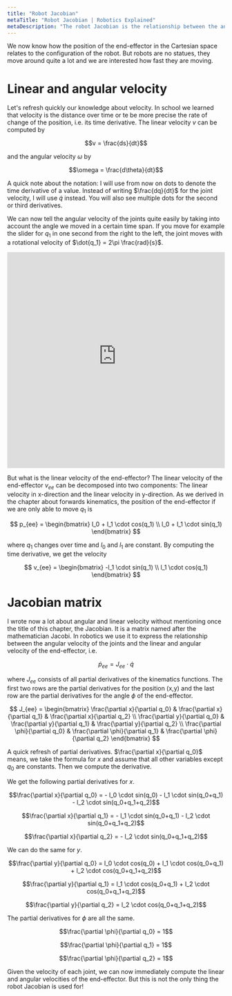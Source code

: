 ```yaml
---
title: "Robot Jacobian"
metaTitle: "Robot Jacobian | Robotics Explained"
metaDescription: "The robot Jacobian is the relationship between the angular velocity of the joints and the linear and angular velocity of the end-effector"
---
```


We now know how the position of the end-effector in the Cartesian space relates to the configuration of the robot. But robots are no statues, they move around quite a lot and we are interested how fast they are moving.

# Linear and angular velocity

Let's refresh quickly our knowledge about velocity. In school we learned that velocity is the distance over time or te be more precise the rate of change of the position, i.e. its time derivative. The linear velocity $v$ can be computed by

$$v = \frac{ds}{dt}$$

and the angular velocity $\omega$ by

$$\omega = \frac{d\theta}{dt}$$

A quick note about the notation: I will use from now on dots to denote the time derivative of a value. Instead of writing $\frac{dq}{dt}$ for the joint velocity, I will use $\dot{q}$ instead. You will also see multiple dots for the second or third derivatives.

We can now tell the angular velocity of the joints quite easily by taking into account the angle we moved in a certain time span.
If you move for example the slider for $q_1$ in one second from the right to the left, the joint moves with a rotational velocity of $\dot{q_1} = 2\pi \frac{rad}{s}$.

<iframe src="https://kinematics.robotics-explained.com?q0&q2" title="Robot Kinematics" width="100%" height="500" frameborder="0"></iframe>

But what is the linear velocity of the end-effector? The linear velocity of the end-effector $v_{ee}$ can be decomposed into two components: The linear velocity in x-direction and the linear velocity in y-direction. As we derived in the chapter about forwards kinematics, the position of the end-effector if we are only able to move $q_1$ is

$$
p_{ee} =
\begin{bmatrix}
l_0 + l_1 \cdot cos(q_1) \\
l_0 + l_1 \cdot sin(q_1)
\end{bmatrix}
$$

where $q_1$ changes over time and $l_0$ and $l_1$ are constant. By computing the time derivative, we get the velocity

$$
v_{ee} =
\begin{bmatrix}
-l_1 \cdot sin(q_1) \\
l_1 \cdot cos(q_1)
\end{bmatrix}
$$

# Jacobian matrix

I wrote now a lot about angular and linear velocity without mentioning once the title of this chapter, the Jacobian. It is a matrix named after the mathematician Jacobi. In robotics we use it to express the relationship between the angular velocity of the joints and the linear and angular velocity of the end-effector, i.e.

$$\dot{p}_{ee} = J_{ee} \cdot \dot{q}$$

where $J_{ee}$ consists of all partial derivatives of the kinematics functions. The first two rows are the partial derivatives for the position (x,y) and the last row are the partial derivatives for the angle $\phi$ of the end-effector.

$$
J_{ee} =
\begin{bmatrix}
\frac{\partial x}{\partial q_0} & \frac{\partial x}{\partial q_1} & \frac{\partial x}{\partial q_2} \\
\frac{\partial y}{\partial q_0} & \frac{\partial y}{\partial q_1} & \frac{\partial y}{\partial q_2} \\
\frac{\partial \phi}{\partial q_0} & \frac{\partial \phi}{\partial q_1} & \frac{\partial \phi}{\partial q_2}
\end{bmatrix}
$$

A quick refresh of partial derivatives. $\frac{\partial x}{\partial q_0}$ means, we take the formula for $x$ and assume that all other variables except $q_0$ are constants. Then we compute the derivative.

We get the following partial derivatives for $x$.

$$\frac{\partial x}{\partial q_0} = - l_0 \cdot sin(q_0) - l_1 \cdot sin(q_0+q_1) - l_2 \cdot sin(q_0+q_1+q_2)$$

$$\frac{\partial x}{\partial q_1} = - l_1 \cdot sin(q_0+q_1) - l_2 \cdot sin(q_0+q_1+q_2)$$

$$\frac{\partial x}{\partial q_2} = - l_2 \cdot sin(q_0+q_1+q_2)$$

We can do the same for $y$.

$$\frac{\partial y}{\partial q_0} = l_0 \cdot cos(q_0) + l_1 \cdot cos(q_0+q_1) + l_2 \cdot cos(q_0+q_1+q_2)$$

$$\frac{\partial y}{\partial q_1} = l_1 \cdot cos(q_0+q_1) + l_2 \cdot cos(q_0+q_1+q_2)$$

$$\frac{\partial y}{\partial q_2} = l_2 \cdot cos(q_0+q_1+q_2)$$

The partial derivatives for $\phi$ are all the same.

$$\frac{\partial \phi}{\partial q_0} = 1$$

$$\frac{\partial \phi}{\partial q_1} = 1$$

$$\frac{\partial \phi}{\partial q_2} = 1$$

Given the velocity of each joint, we can now immediately compute the linear and angular velocities of the end-effector. But this is not the only thing the robot Jacobian is used for!